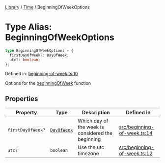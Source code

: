 <!-- markdownlint-disable -->
<!-- cspell: disable -->
[Library](../index.md) / [Time](./index.md) / BeginningOfWeekOptions

# Type Alias: BeginningOfWeekOptions

```ts
type BeginningOfWeekOptions = {
  firstDayOfWeek?: DayOfWeek;
  utc?: boolean;
};
```

Defined in: [beginning-of-week.ts:10](https://github.com/technobuddha/library/blob/main/src/beginning-of-week.ts#L10)

Options for the [beginningOfWeek](beginningOfWeek.md) function

## Properties

| Property | Type | Description | Defined in |
| ------ | ------ | ------ | ------ |
| <a id="firstdayofweek"></a> `firstDayOfWeek?` | [`DayOfWeek`](DayOfWeek.md) | Which day of the week is considered the beginning | [src/beginning-of-week.ts:14](https://github.com/technobuddha/library/blob/main/src/beginning-of-week.ts#L14) |
| <a id="utc"></a> `utc?` | `boolean` | Use the utc timezone | [src/beginning-of-week.ts:12](https://github.com/technobuddha/library/blob/main/src/beginning-of-week.ts#L12) |

